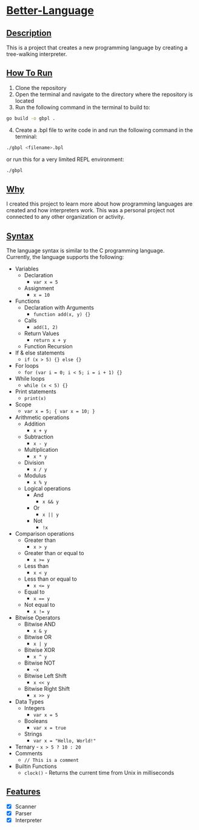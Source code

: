 # <a href="#better-language">Better-Language</a>

## <a href="#description">Description</a>
This is a project that creates a new programming language by creating a tree-walking interpreter. 

## <a href="#how-to-run">How To Run</a>
1. Clone the repository
2. Open the terminal and navigate to the directory where the repository is located
3. Run the following command in the terminal to build to:
``` bash
go build -o gbpl . 
```
4. Create a .bpl file to write code in and run the following command in the terminal:
``` bash
./gbpl <filename>.bpl
```
or run this for a very limited REPL environment:
``` bash
./gbpl
```

## <a href="#why">Why</a>
I created this project to learn more about how programming languages are created and how interpreters work. This was a personal project not connected to any other organization or activity.

## <a href="#syntax">Syntax</a>
The language syntax is similar to the C programming language. <br>
Currently, the language supports the following:
- Variables
  - Declaration
    - `var x = 5` 
  - Assignment
	- `x = 10`
- Functions 
	- Declaration with Arguments
      - `function add(x, y) {}`
	- Calls
		- `add(1, 2)`
	- Return Values
		- `return x + y`
    - Function Recursion
- If & else statements
	- `if (x > 5) {} else {}` 
- For loops
	- `for (var i = 0; i < 5; i = i + 1) {}`
- While loops
  - `while (x < 5) {}`
- Print statements
  - `print(x)`
- Scope
  - `var x = 5; { var x = 10; }`
- Arithmetic operations
	 - Addition
		 - `x + y` 
	 - Subtraction
		 - `x - y`
	 - Multiplication 
		 - `x * y` 
	 - Division
		 - `x / y` 
	 - Modulus
		- `x % y`
	- Logical operations
	  - And
		- `x && y`
	  - Or
		  - `x || y`
	  - Not
		  - `!x`
- Comparison operations
	- Greater than
		- `x > y`
   - Greater than or equal to
        - `x >= y`
   - Less than
        - `x < y`
   - Less than or equal to
        - `x <= y`
    - Equal to
        - `x == y`
	- Not equal to
        - `x != y`
- Bitwise Operators
  - Bitwise AND
	- `x & y`
  - Bitwise OR
      - `x | y`
  - Bitwise XOR
      - `x ^ y`
  - Bitwise NOT
      - `~x`
  - Bitwise Left Shift
      - `x << y`
  - Bitwise Right Shift
      - `x >> y`
- Data Types
  - Integers
	- `var x = 5`
  - Booleans
	- `var x = true`
  - Strings
	- `var x = "Hello, World!"`
- Ternary
	  - `x > 5 ? 10 : 20`
- Comments
  - `// This is a comment`
- Builtin Functions
  - `clock()` - Returns the current time from Unix in milliseconds

## <a href="#features">Features</a>
- [x] Scanner
- [x] Parser
- [x] Interpreter